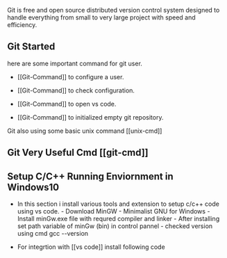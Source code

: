 Git is free and open source distributed version control system designed to handle everything from small to very large project with speed and efficiency.

## Git Started
here are some important command for git user.

- [[Git-Command]] to configure  a user.

- [[Git-Command]] to check configuration.
- [[Git-Command]] to open vs code.
-  [[Git-Command]] to initialized empty git repository.

Git also using some basic unix command [[unix-cmd]]

## Git Very Useful Cmd [[git-cmd]] 





## Setup C/C++ Running Enviornment in Windows10
- In this section i install various tools and extension to setup c/c++ code using vs code.
       -  Download MinGW - Minimalist GNU for Windows
       -  Install minGw.exe file with requred compiler and linker
       -  After installing set path variable of minGw (bin) in control pannel
       -  checked version using cmd gcc --version
       
- For integrtion with [[vs code]] install following code
